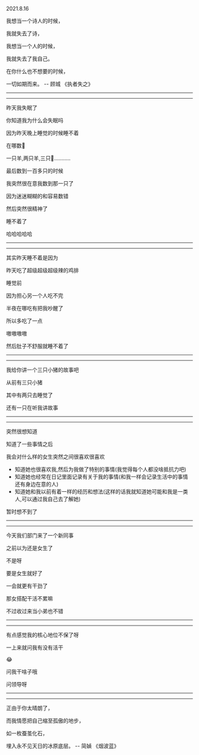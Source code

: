 2021.8.16

我想当一个诗人的时候，

我就失去了诗，

我想当一个人的时候，

我就失去了我自己。

在你什么也不想要的时候，

一切如期而来。 -- 顾城 《执者失之》

------

-------



昨天我失眠了

你知道我为什么会失眠吗

因为昨天晚上睡觉的时候睡不着

在哪数🐏

一只羊,两只羊,三只🐏...........

最后数到一百多只的时候

我突然很在意我数到那一只了

因为迷迷糊糊的和容易数错

然后突然很精神了

睡不着了

哈哈哈哈哈

-------

----------

其实昨天睡不着是因为

昨天吃了超级超级超级辣的鸡排

睡觉前

因为担心另一个人吃不完

半夜在哪吃有把我吵醒了

所以多吃了一点

嗷嗷嗷嗷

然后肚子不舒服就睡不着了

------

-------

我给你讲一个三只小猪的故事吧

从前有三只小猪

其中有两只去睡觉了

还有一只在听我讲故事

-------

---------

突然很想知道

知道了一些事情之后

我会对什么样的女生突然之间很喜欢很喜欢

- 知道她也很喜欢我,然后为我做了特别的事情(我觉得每个人都没啥抵抗力吧)
- 知道她也经常在日记里面记录有关于我的事情(和我一样会记录生活中的事情还有身边在意的人)
- 知道她和我以前有着一样的经历和想法(这样的话我就知道她可能和我是一类人,可以通过我自己去了解她)

暂时想不到了

-----

------

今天我们部门来了一个新同事

之前以为还是女生了

不是呀

要是女生就好了

一会就更有干劲了

那女搭配干活不累嘛

不过收过来当小弟也不错

-------

-------

有点感觉我的核心地位不保了呀

一上来就问我有没有活干

😂

问我干啥子哦

问领导呀

--------

----------

正由于你太晴朗了，

而我情愿把自己缩至孤傲的地步，

如一枚蚕茧化石，

埋入永不见天日的冰原底层。 -- 简媜 《烟波蓝》